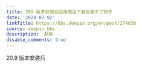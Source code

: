 ```yaml
---
title: 209 版本安装后应用商店下载安装不了软件
date: '2024-07-02'
linkTitle: https://bbs.deepin.org/en/post/274638
source: deepin_bbs
description:  起航 
disable_comments: true
---
```

20.9 版本安装后
